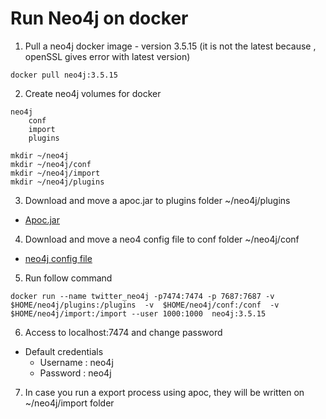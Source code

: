 # Run Neo4j on docker

1. Pull a neo4j docker image - version 3.5.15 (it is not the latest because , openSSL gives error with latest version)
```
docker pull neo4j:3.5.15
```

2. Create neo4j volumes for docker
```
neo4j
    conf
    import
    plugins

mkdir ~/neo4j
mkdir ~/neo4j/conf
mkdir ~/neo4j/import
mkdir ~/neo4j/plugins
```

3. Download and move a apoc.jar to plugins folder ~/neo4j/plugins
- [Apoc.jar](https://github.com/neo4j-contrib/neo4j-apoc-procedures/releases/tag/3.5.0.9)

4. Download and move a neo4 config file to conf folder ~/neo4j/conf
- [neo4j config file](http://s000.tinyupload.com/index.php?file_id=06009987256241638153)

5. Run follow command 
```
docker run --name twitter_neo4j -p7474:7474 -p 7687:7687 -v $HOME/neo4j/plugins:/plugins  -v  $HOME/neo4j/conf:/conf  -v $HOME/neo4j/import:/import --user 1000:1000  neo4j:3.5.15 
```

6. Access to localhost:7474 and change password
- Default credentials
    - Username : neo4j
    - Password : neo4j


7. In case you run a export process using apoc, they will be written on ~/neo4j/import folder
